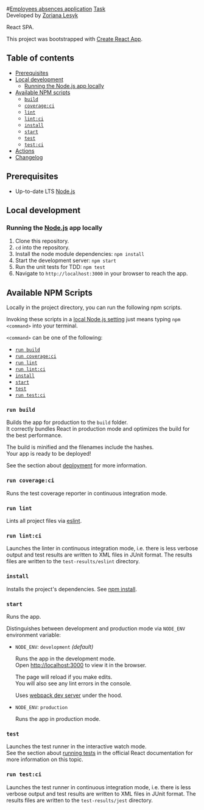 #[Employees absences application](https://github.com/ZorianaPro/employees-absences)
[Task](/TASK.md)<br/>
Developed by [Zoriana Lesyk](https://github.com/ZorianaPro) <br/>

React SPA.

This project was bootstrapped with [Create React App](https://github.com/facebook/create-react-app).

## Table of contents
* [Prerequisites](#prerequisites)
* [Local development](#dev)
  * [Running the Node.js app locally](#dev-local)
* [Available NPM scripts](#npm-scripts)
  * [`build`](#npm-build)
  * [`coverage:ci`](#npm-coverageci)
  * [`lint`](#npm-lint)
  * [`lint:ci`](#npm-lintci)
  * [`install`](#npm-install)
  * [`start`](#npm-start)
  * [`test`](#npm-test)
  * [`test:ci`](#npm-testci)
* [Actions](#actions)  
* [Changelog](CHANGELOG.md)

## Prerequisites<a name="prerequisites"></a>

* Up-to-date LTS [Node.js](https://nodejs.org)

## Local development<a name="dev"></a>

### Running the [Node.js](https://nodejs.org) app locally<a name="dev-local"></a>

1. Clone this repository.
2. `cd` into the repository.
3. Install the node module dependencies: `npm install`
4. Start the development server: `npm start`
5. Run the unit tests for TDD: `npm test`
6. Navigate to `http://localhost:3000` in your browser to reach the app.

## Available NPM Scripts<a name="npm-scripts"></a>

Locally in the project directory, you can run the following npm scripts.

Invoking these scripts in a [local Node.js setting](#dev-local) just means typing `npm <command>` into your terminal.

`<command>` can be one of the following:

  * [`run build`](#npm-build)
  * [`run coverage:ci`](#npm-coverageci)
  * [`run lint`](#npm-lint)
  * [`run lint:ci`](#npm-lintci)
  * [`install`](#npm-install)
  * [`start`](#npm-start)
  * [`test`](#npm-test)
  * [`run test:ci`](#npm-testci)

### `run build`<a name="npm-build"></a>

Builds the app for production to the `build` folder.<br/>
It correctly bundles React in production mode and optimizes the build for the best performance.

The build is minified and the filenames include the hashes.<br />
Your app is ready to be deployed!

See the section about [deployment](https://facebook.github.io/create-react-app/docs/deployment) for more information.

### `run coverage:ci`<a name="npm-coverageci"></a>

Runs the test coverage reporter in continuous integration mode.

### `run lint`<a name="npm-lint"></a>

Lints all project files via [eslint](https://eslint.org).

### `run lint:ci`<a name="npm-lintci"></a>

Launches the linter in continuous integration mode, i.e. there is less verbose output and test results are written to XML files in JUnit format. The results files are written to the `test-results/eslint` directory.

### `install`<a name="npm-install"></a>

Installs the project's dependencies. See [npm install](https://docs.npmjs.com/cli/install).

### `start`<a name="npm-start"></a>

Runs the app.

Distinguishes between development and production mode via `NODE_ENV` environment variable:

  * `NODE_ENV`: `development` _(default)_

    Runs the app in the development mode.<br />
    Open [http://localhost:3000](http://localhost:3000) to view it in the browser.

    The page will reload if you make edits.<br />
    You will also see any lint errors in the console.

    Uses [webpack dev server](https://webpack.js.org/configuration/dev-server/) under the hood.

  * `NODE_ENV`: `production`

    Runs the app in production mode.

### `test`<a name="npm-test"></a>

Launches the test runner in the interactive watch mode.<br />
See the section about [running tests](https://facebook.github.io/create-react-app/docs/running-tests) in the official React documentation for more information on this topic.

### `run test:ci`<a name="npm-testci"></a>

Launches the test runner in continuous integration mode, i.e. there is less verbose output and test results are written to XML files in JUnit format. The results files are written to the `test-results/jest` directory.